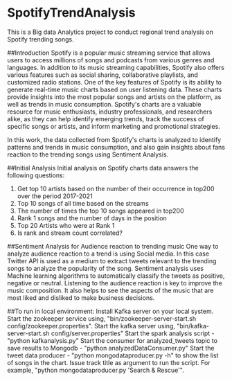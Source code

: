 # SpotifyTrendAnalysis


This is a Big data Analytics project to conduct regional trend analysis on Spotify trending songs.

##Introduction
Spotify is a popular music streaming service that allows users to access millions of songs and podcasts from various genres and languages. In addition to its music streaming capabilities, Spotify also offers various features such as social sharing, collaborative playlists, and customized radio stations. One of the key features of Spotify is its ability to generate real-time music charts based on user listening data. These charts provide insights into the most popular songs and artists on the platform, as well as trends in music consumption. Spotify's charts are a valuable resource for music enthusiasts, industry professionals, and researchers alike, as they can help identify emerging trends, track the success of specific songs or artists, and inform marketing and promotional strategies.

In this work, the data collected from Spotify's charts is analyzed to identify patterns and trends in music consumption, and also gain insights about fans reaction to the trending songs using Sentiment Analysis.

##Initial Analysis
Initial analysis on Spotify charts data answers the following questions:

1.	Get top 10 artists based on the number of their occurrence in top200 over the period 2017-2021
2.	Top 10 songs of all time based on the streams
3.	The number of times the top 10 songs appeared in top200
4.	Rank 1 songs and the number of days in the position
5.	Top 20 Artists who were at Rank 1
6.	Is rank and stream count correlated?

##Sentiment Analysis for Audience reaction to trending music
One way to analyze audience reaction to a trend is using Social media. In this case Twitter API is used as a medium to extract tweets relevant to the trending songs to analyze the popularity of the song.
Sentiment analysis uses Machine learning algorithms to automatically classify the tweets as positive, negative or neutral. Listening to the audience reaction is key to improve the music composition. It also helps to see the aspects of the music that are most liked and disliked to make business decisions.

##To run in local environment:
Install Kafka server on your local system. 
Start the zookeeper service using, "bin/zookeeper-server-start.sh config/zookeeper.properties".
Start the kafka server using, "bin/kafka-server-start.sh config/server.properties"
Start the spark analysis script - "python kafkanalysis.py"
Start the consumer for analyzed_tweets topic to save results to Mongodb - "python analyzedDataConsumer.py"
Start the tweet data producer - "python mongodataproducer.py -h" to show the list of songs in the chart. Issue track title as argument to run the script. For example, "python mongodataproducer.py 'Search & Rescue'".



